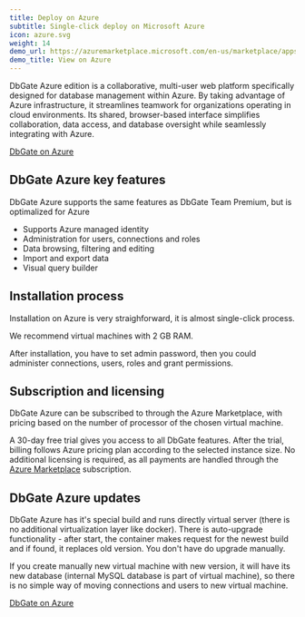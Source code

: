 ```yaml
---
title: Deploy on Azure
subtitle: Single-click deploy on Microsoft Azure
icon: azure.svg
weight: 14
demo_url: https://azuremarketplace.microsoft.com/en-us/marketplace/apps/sprinxsystemsas1582034211947.dbgate_azure_vm?tab=Overview
demo_title: View on Azure
---
```


DbGate Azure edition is a collaborative, multi-user web platform specifically designed for database management within Azure. By taking advantage of Azure infrastructure, it streamlines teamwork for organizations operating in cloud environments. Its shared, browser-based interface simplifies collaboration, data access, and database oversight while seamlessly integrating with Azure.

<p>
    <a href="https://azuremarketplace.microsoft.com/en-us/marketplace/apps/sprinxsystemsas1582034211947.dbgate_azure_vm?tab=Overview" target="_blank" class="button is-info is-medium">DbGate on Azure</a>
</p>

## DbGate Azure key features
DbGate Azure supports the same features as DbGate Team Premium, but is optimalized for Azure

* Supports Azure managed identity
* Administration for users, connections and roles
* Data browsing, filtering and editing
* Import and export data
* Visual query builder

## Installation process
Installation on Azure is very straighforward, it is almost single-click process. 

We recommend virtual machines with 2 GB RAM.

After installation, you have to set admin password, then you could administer connections, users, roles and grant permissions.

## Subscription and licensing
DbGate Azure can be subscribed to through the Azure Marketplace, with pricing based on the number of processor of the chosen virtual machine. 

A 30-day free trial gives you access to all DbGate features. After the trial, billing follows Azure pricing plan according to the selected instance size. No additional licensing is required, as all payments are handled through the [Azure Marketplace](https://azuremarketplace.microsoft.com/en-us/marketplace/apps/sprinxsystemsas1582034211947.dbgate_azure_vm?tab=Overview) subscription.

## DbGate Azure updates
DbGate Azure has it's special build and runs directly virtual server (there is no additional virtualization layer like docker). There is auto-upgrade functionality - after start, the container makes request for the newest build and if found, it replaces old version. You don't have do upgrade manually. 

If you create manually new virtual machine with new version, it will have its new database (internal MySQL database is part of virtual machine), so there is no simple way of moving connections and users to new virtual machine.

<p>
    <a href="https://azuremarketplace.microsoft.com/en-us/marketplace/apps/sprinxsystemsas1582034211947.dbgate_azure_vm?tab=Overview" target="_blank" class="button is-info is-medium">DbGate on Azure</a>
</p>
